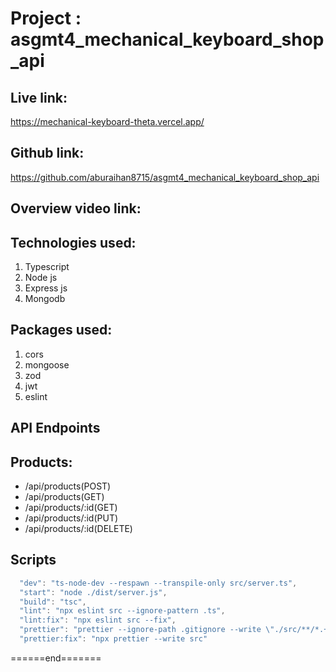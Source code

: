 # Project : asgmt4_mechanical_keyboard_shop_api

## Live link:

https://mechanical-keyboard-theta.vercel.app/

## Github link:

https://github.com/aburaihan8715/asgmt4_mechanical_keyboard_shop_api

## Overview video link:

## Technologies used:

1. Typescript
2. Node js
3. Express js
4. Mongodb

## Packages used:

1. cors
2. mongoose
3. zod
4. jwt
5. eslint

## API Endpoints

## Products:

- /api/products(POST)
- /api/products(GET)
- /api/products/:id(GET)
- /api/products/:id(PUT)
- /api/products/:id(DELETE)

## Scripts

```js
  "dev": "ts-node-dev --respawn --transpile-only src/server.ts",
  "start": "node ./dist/server.js",
  "build": "tsc",
  "lint": "npx eslint src --ignore-pattern .ts",
  "lint:fix": "npx eslint src --fix",
  "prettier": "prettier --ignore-path .gitignore --write \"./src/**/*.+(js|ts|json)\"",
  "prettier:fix": "npx prettier --write src"
```

<p>======end=======</p>
